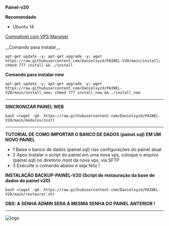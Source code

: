 __Painel-v20__

__Recomendado__
- Ubuntu 14
<a href="https://github.com/Danielxyzd/SSH-PLUS" target="_blank">
  Compativel com VPS Manager
</a>
<br>
<br>
__Comando para instalar__

```apt-get update -y; apt-get upgrade -y; wget https://raw.githubusercontent.com/Danielxyzd/PAINEL-V20/main/install; chmod 777 install && ./install```

__Comando para instalar new__

```apt-get update -y; apt-get upgrade -y; wget https://raw.githubusercontent.com/Danielxyzd/PAINEL-V20/main/install_new; chmod 777 install_new && ./install_new```

-------------------------------------------------------------------------------
__SINCRONIZAR PAINEL WEB__

```bash <(wget -qO- https://raw.githubusercontent.com/Danielxyzd/PAINEL-V20/main/modulos/inst)```

-------------------------------------------------------------------------------
__TUTORIAL DE COMO IMPORTAR O BANCO DE DADOS (painel.sql)  EM UM NOVO PAINEL__

* 1 Baixe o banco de dados (painel.sql) nas configurações do painel atual
* 2 Apos instalar o script do painel em uma nova vps, coloque o arquivo (painel.sql) no diretório /root da nova vps, via SFTP
* 3 Execulte o comando abaixo e seja feliz !

__INSTALAÇÃO BACKUP-PAINEL-V20 (Script de restauração da base de dados do painel v20)__

```bash <(wget -qO- https://raw.githubusercontent.com/Danielxyzd/PAINEL-V20/main/restaurar.sh)```

__OBS: A SENHA ADMIN SERA A MESMA SENHA DO PAINEL ANTERIOR !__

-------------------------------------------------------------------------------
![logo](https://github.com/Danielxyzd/PAINEL-V20/blob/main/home.png)
